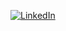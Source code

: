 <a href="https://www.linkedin.com/in/ricardo-zabir/"><img alt="LinkedIn" src="https://img.shields.io/badge/LinkedIn-0077B5?style=for-the-badge&logo=linkedin&logoColor=white" /></a>
